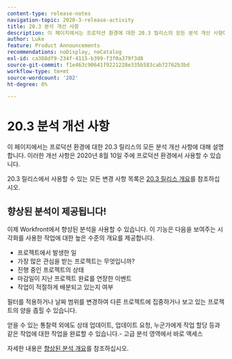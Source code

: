 ```yaml
---
content-type: release-notes
navigation-topic: 2020-3-release-activity
title: 20.3 분석 개선 사항
description: 이 페이지에서는 프로덕션 환경에 대한 20.3 릴리스의 모든 분석 개선 사항에 대해 설명합니다. 이러한 개선 사항은 2020년 8월 10일 주에 프로덕션 환경에서 사용할 수 있습니다.
author: Luke
feature: Product Announcements
recommendations: noDisplay, noCatalog
exl-id: ca388df9-234f-4115-b399-f3f0a379f3d8
source-git-commit: f1e463c90641f9221228e335b583cab72762b3bd
workflow-type: tm+mt
source-wordcount: '202'
ht-degree: 0%

---
```


# 20.3 분석 개선 사항

이 페이지에서는 프로덕션 환경에 대한 20.3 릴리스의 모든 분석 개선 사항에 대해 설명합니다. 이러한 개선 사항은 2020년 8월 10일 주에 프로덕션 환경에서 사용할 수 있습니다.

20.3 릴리스에서 사용할 수 있는 모든 변경 사항 목록은 [20.3 릴리스 개요](../../../product-announcements/product-releases/20.3-release-activity/20-3-release-overview.md)를 참조하십시오.

## 향상된 분석이 제공됩니다!

이제 Workfront에서 향상된 분석을 사용할 수 있습니다. 이 기능은 다음을 보여주는 시각화를 사용한 작업에 대한 높은 수준의 개요를 제공합니다.

* 프로젝트에서 발생한 일
* 가장 많은 관심을 받는 프로젝트는 무엇입니까?
* 진행 중인 프로젝트의 상태
* 마감일이 지난 프로젝트 완료를 연장한 이벤트
* 작업이 적절하게 배분되고 있는지 여부

필터를 적용하거나 날짜 범위를 변경하여 다른 프로젝트에 집중하거나 보고 있는 프로젝트의 양을 좁힐 수 있습니다.

얻을 수 있는 통찰력 외에도 상태 업데이트, 업데이트 요청, 누군가에게 작업 할당 등과 같은 작업에 대한 작업을 완료할 수 있습니다.- 고급 분석 영역에서 바로 액세스

자세한 내용은 [향상된 분석 개요](../../../enhanced-analytics/enhanced-analytics-overview.md)를 참조하십시오.

